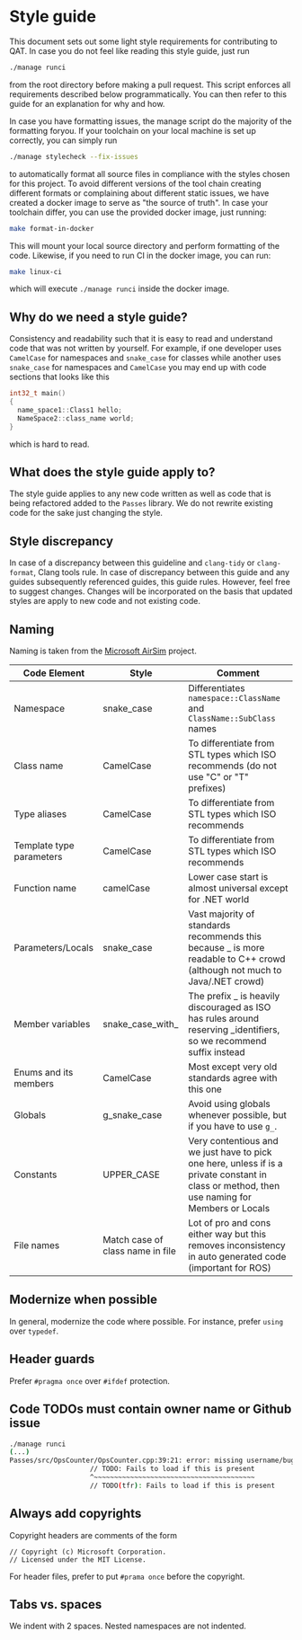 # Style guide

This document sets out some light style requirements for contributing to QAT. In
case you do not feel like reading this style guide, just run

```sh
./manage runci
```

from the root directory before making a pull request. This script
enforces all requirements described below programmatically. You can then refer
to this guide for an explanation for why and how.

In case you have formatting issues, the manage script do the majority of the formatting foryou. If your toolchain on your local machine is set up correctly, you can simply run

```sh
./manage stylecheck --fix-issues
```

to automatically format all source files in compliance with the styles chosen for this project.
To avoid different versions of the tool chain creating different formats or complaining about different static issues, we have created a docker image to serve as "the source of truth". In case your toolchain differ, you can use the provided docker image, just running:

```sh
make format-in-docker
```

This will mount your local source directory and perform formatting of the code. Likewise, if you need to run CI in the docker image, you can run:

```sh
make linux-ci
```

which will execute `./manage runci` inside the docker image.

## Why do we need a style guide?

Consistency and readability such that it is easy to read and understand code
that was not written by yourself. For example, if one developer uses `CamelCase`
for namespaces and `snake_case` for classes while another uses `snake_case` for
namespaces and `CamelCase` you may end up with code sections that looks like
this

```cpp
int32_t main()
{
  name_space1::Class1 hello;
  NameSpace2::class_name world;
}
```

which is hard to read.

## What does the style guide apply to?

The style guide applies to any new code written as well as code that is being
refactored added to the `Passes` library. We do not rewrite existing code for
the sake just changing the style.

## Style discrepancy

In case of a discrepancy between this guideline and `clang-tidy` or
`clang-format`, Clang tools rule. In case of discrepancy between this guide and
any guides subsequently referenced guides, this guide rules. However, feel free
to suggest changes. Changes will be incorporated on the basis that updated
styles are apply to new code and not existing code.

## Naming

Naming is taken from the
[Microsoft AirSim](https://github.com/microsoft/AirSim/blob/master/docs/coding_guidelines.md)
project.

| **Code Element**         | **Style**                        | **Comment**                                                                                                                                   |
| ------------------------ | -------------------------------- | --------------------------------------------------------------------------------------------------------------------------------------------- |
| Namespace                | snake_case                       | Differentiates `namespace::ClassName` and `ClassName::SubClass` names                                                                         |
| Class name               | CamelCase                        | To differentiate from STL types which ISO recommends (do not use "C" or "T" prefixes)                                                         |
| Type aliases             | CamelCase                        | To differentiate from STL types which ISO recommends                                                                                          |
| Template type parameters | CamelCase                        | To differentiate from STL types which ISO recommends                                                                                          |
| Function name            | camelCase                        | Lower case start is almost universal except for .NET world                                                                                    |
| Parameters/Locals        | snake_case                       | Vast majority of standards recommends this because \_ is more readable to C++ crowd (although not much to Java/.NET crowd)                    |
| Member variables         | snake_case_with\_                | The prefix \_ is heavily discouraged as ISO has rules around reserving \_identifiers, so we recommend suffix instead                          |
| Enums and its members    | CamelCase                        | Most except very old standards agree with this one                                                                                            |
| Globals                  | g_snake_case                     | Avoid using globals whenever possible, but if you have to use `g_`.                                                                           |
| Constants                | UPPER_CASE                       | Very contentious and we just have to pick one here, unless if is a private constant in class or method, then use naming for Members or Locals |
| File names               | Match case of class name in file | Lot of pro and cons either way but this removes inconsistency in auto generated code (important for ROS)                                      |

## Modernize when possible

In general, modernize the code where possible. For instance, prefer `using` over
`typedef`.

## Header guards

Prefer `#pragma once` over `#ifdef` protection.

## Code TODOs must contain owner name or Github issue

```sh
./manage runci
(...)
Passes/src/OpsCounter/OpsCounter.cpp:39:21: error: missing username/bug in TODO [google-readability-todo,-warnings-as-errors]
                    // TODO: Fails to load if this is present
                    ^~~~~~~~~~~~~~~~~~~~~~~~~~~~~~~~~~~~~~~~~
                    // TODO(tfr): Fails to load if this is present
```

## Always add copyrights

Copyright headers are comments of the form

```text
// Copyright (c) Microsoft Corporation.
// Licensed under the MIT License.
```

For header files, prefer to put `#prama once` before the copyright.

## Tabs vs. spaces

We indent with 2 spaces. Nested namespaces are not indented.

